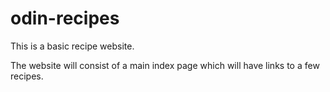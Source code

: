 # odin-recipes
This is a basic recipe website.

The website will consist of a main index page which will have links to a few recipes.

